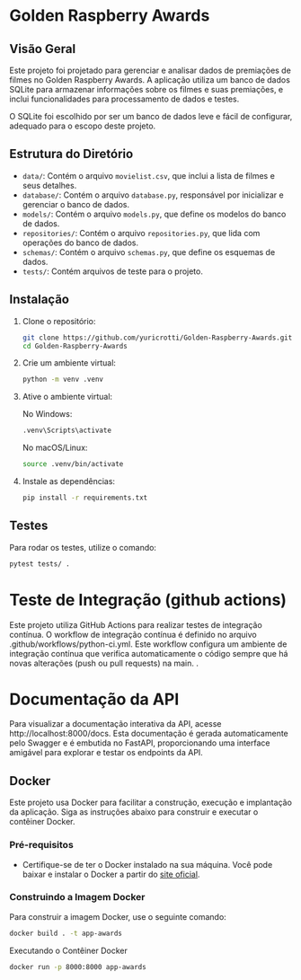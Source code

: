 # Golden Raspberry Awards

## Visão Geral

Este projeto foi projetado para gerenciar e analisar dados de premiações de filmes no Golden Raspberry Awards. A aplicação utiliza um banco de dados SQLite para armazenar informações sobre os filmes e suas premiações, e inclui funcionalidades para processamento de dados e testes.

O SQLite foi escolhido por ser um banco de dados leve e fácil de configurar, adequado para o escopo deste projeto.

## Estrutura do Diretório

* `data/`: Contém o arquivo `movielist.csv`, que inclui a lista de filmes e seus detalhes.
* `database/`: Contém o arquivo `database.py`, responsável por inicializar e gerenciar o banco de dados.
* `models/`: Contém o arquivo `models.py`, que define os modelos do banco de dados.
* `repositories/`: Contém o arquivo `repositories.py`, que lida com operações do banco de dados.
* `schemas/`: Contém o arquivo `schemas.py`, que define os esquemas de dados.
* `tests/`: Contém arquivos de teste para o projeto.

## Instalação

1. Clone o repositório:
   ```sh
   git clone https://github.com/yuricrotti/Golden-Raspberry-Awards.git
   cd Golden-Raspberry-Awards
   ```

2. Crie um ambiente virtual:
   ```sh
   python -m venv .venv
   ```

3. Ative o ambiente virtual:

    No Windows:
    ```sh
    .venv\Scripts\activate
    ```
    
    No macOS/Linux:
    ```sh
    source .venv/bin/activate
    ```

4. Instale as dependências:
    ```sh
    pip install -r requirements.txt
    ```

## Testes

Para rodar os testes, utilize o comando:
```sh
pytest tests/ . 
```

# Teste de Integração (github actions)

Este projeto utiliza GitHub Actions para realizar testes de integração contínua. O workflow de integração contínua é definido no arquivo .github/workflows/python-ci.yml.
Este workflow configura um ambiente de integração contínua que verifica automaticamente o código sempre que há novas alterações (push ou pull requests) na main. 
.

# Documentação da API
Para visualizar a documentação interativa da API, acesse http://localhost:8000/docs. 
Esta documentação é gerada automaticamente pelo Swagger e é embutida no FastAPI, proporcionando uma interface amigável para explorar e testar os endpoints da API.

## Docker

Este projeto usa Docker para facilitar a construção, execução e implantação da aplicação. Siga as instruções abaixo para construir e executar o contêiner Docker.

### Pré-requisitos

- Certifique-se de ter o Docker instalado na sua máquina. Você pode baixar e instalar o Docker a partir do [site oficial](https://www.docker.com/get-started).

### Construindo a Imagem Docker

Para construir a imagem Docker, use o seguinte comando:

```sh
docker build . -t app-awards
```

Executando o Contêiner Docker
```sh
docker run -p 8000:8000 app-awards
```
